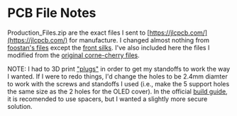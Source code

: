 # PCB File Notes

Production_Files.zip are the exact files I sent to [https://jlcpcb.com/](https://jlcpcb.com/) for manufacture.  I changed almost nothing from [foostan's files](https://github.com/foostan/crkbd/tree/main/corne-cherry/pcb) except the [front silks](modified_files_from_foostan/svg/corne-cherry-F_SilkS.pdf).  I've also included here the files I modified from the [original corne-cherry files](https://github.com/foostan/crkbd/tree/main/corne-cherry/pcb).

NOTE: I had to 3D print ["plugs"]() in order to get my standoffs to work the way I wanted.  If I were to redo things, I'd change the holes to be 2.4mm diamter to work with the screws and standoffs I used (i.e., make the 5 support holes the same size as the 2 holes for the OLED cover).  In the official [build guide](https://github.com/foostan/crkbd/blob/main/corne-cherry/doc/v3/buildguide_en.md), it is recomended to use spacers, but I wanted a slightly more secure solution.
